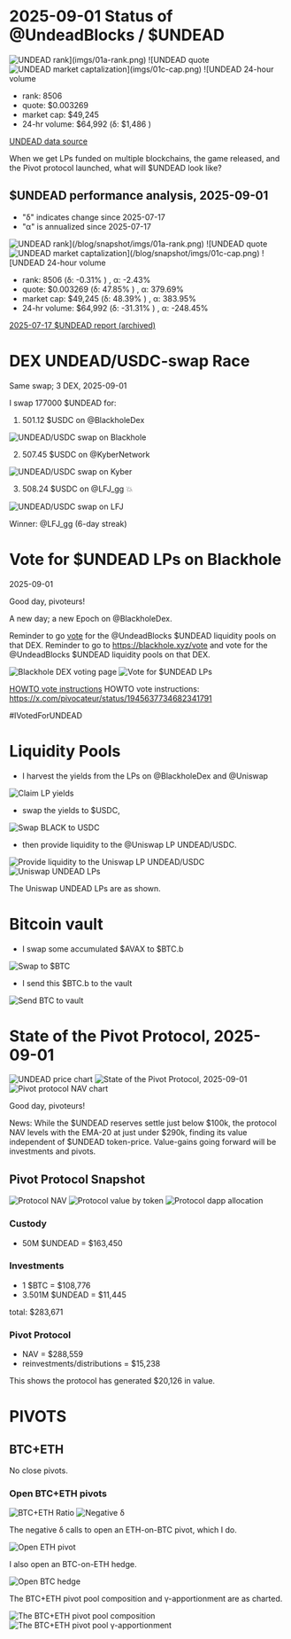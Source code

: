 # 2025-09-01 Status of @UndeadBlocks / $UNDEAD 

![$UNDEAD rank](imgs/01a-rank.png) 
![$UNDEAD quote](imgs/01b-quote.png) 
![$UNDEAD market captalization](imgs/01c-cap.png) 
![$UNDEAD 24-hour volume](imgs/01d-vol.png) 

* rank: 8506 
* quote: $0.003269 
* market cap: $49,245 
* 24-hr volume: $64,992 (δ: $1,486 ) 


[UNDEAD data source](https://www.coingecko.com/en/coins/undead-blocks) 



When we get LPs funded on multiple blockchains, the game released, and the Pivot protocol launched, what will $UNDEAD look like? 

## $UNDEAD performance analysis, 2025-09-01 

* "δ" indicates change since 2025-07-17 
* "α" is annualized since 2025-07-17 

![$UNDEAD rank](/blog/snapshot/imgs/01a-rank.png) 
![$UNDEAD quote](/blog/snapshot/imgs/01b-quote.png) 
![$UNDEAD market captalization](/blog/snapshot/imgs/01c-cap.png) 
![$UNDEAD 24-hour volume](/blog/snapshot/imgs/01d-vol.png) 

* rank: 8506 (δ: -0.31% ) , α: -2.43% 
* quote: $0.003269 (δ: 47.85% ) , α: 379.69% 
* market cap: $49,245 (δ: 48.39% ) , α: 383.95% 
* 24-hr volume: $64,992 (δ: -31.31% ) , α: -248.45% 

[2025-07-17 $UNDEAD report (archived)](https://github.com/pivoteur/biz/tree/main/blog/snapshot) 

# DEX UNDEAD/USDC-swap Race 

Same swap; 3 DEX, 2025-09-01 

I swap 177000 $UNDEAD for: 

1. 501.12 $USDC on @BlackholeDex 

![UNDEAD/USDC swap on Blackhole](imgs/02a-blackhole.png) 

2. 507.45 $USDC on @KyberNetwork 

![UNDEAD/USDC swap on Kyber](imgs/02b-kyber.png) 

3. 508.24 $USDC on @LFJ_gg 💥 

![UNDEAD/USDC swap on LFJ](imgs/02c-lfj.png) 

Winner: @LFJ_gg (6-day streak) 

# Vote for $UNDEAD LPs on Blackhole 

2025-09-01 

Good day, pivoteurs! 

A new day; a new Epoch on @BlackholeDex. 

Reminder to go [vote](https://blackhole.xyz/vote) for the @UndeadBlocks $UNDEAD liquidity pools on that DEX. Reminder to go to https://blackhole.xyz/vote and vote for the @UndeadBlocks $UNDEAD liquidity pools on that DEX. 

![Blackhole DEX voting page](imgs/03a-vote.png) 
![Vote for $UNDEAD LPs](imgs/03b-voted.png) 

[HOWTO vote instructions](https://x.com/pivocateur/status/1945637734682341791) HOWTO vote instructions: https://x.com/pivocateur/status/1945637734682341791 

#IVotedForUNDEAD 

# Liquidity Pools 

* I harvest the yields from the LPs on @BlackholeDex and @Uniswap 

![Claim LP yields](imgs/04a-claim.png) 

* swap the yields to $USDC, 

![Swap BLACK to USDC](imgs/04b-swap.png) 

* then provide liquidity to the @Uniswap LP UNDEAD/USDC. 

![Provide liquidity to the Uniswap LP UNDEAD/USDC](imgs/04c-provide.png) 
![Uniswap UNDEAD LPs](imgs/04d-lps.png) 

The Uniswap UNDEAD LPs are as shown. 

# Bitcoin vault 

* I swap some accumulated $AVAX to $BTC.b 

![Swap to $BTC](imgs/05a-swap.png) 

* I send this $BTC.b to the vault 

![Send BTC to vault](imgs/05b-xfer.png) 

# State of the Pivot Protocol, 2025-09-01 

![UNDEAD price chart](imgs/06a-undead.png) 
![State of the Pivot Protocol, 2025-09-01](imgs/06b-assets.png) 
![Pivot protocol NAV chart](imgs/06c-nav.png) 


Good day, pivoteurs! 

News: While the $UNDEAD reserves settle just below $100k, the protocol NAV levels with the EMA-20 at just under $290k, finding its value independent of $UNDEAD token-price. Value-gains going forward will be investments and pivots. 

## Pivot Protocol Snapshot 

![Protocol NAV](imgs/07a-nav.png) 
![Protocol value by token](imgs/07b-by-token.png) 
![Protocol dapp allocation](imgs/07c-by-dapp.png) 

### Custody 

* 50M $UNDEAD = $163,450 

### Investments 

* 1 $BTC = $108,776 
* 3.501M $UNDEAD = $11,445 

total: $283,671 


### Pivot Protocol 

* NAV = $288,559 
* reinvestments/distributions = $15,238 

This shows the protocol has generated $20,126 in value. 

# PIVOTS 

## BTC+ETH 




No close pivots. 











### Open BTC+ETH pivots 

![BTC+ETH Ratio](imgs/08a-ratio.png) 
![Negative δ](imgs/08b-delta.png) 

The negative δ calls to open an ETH-on-BTC pivot, which I do. 

![Open ETH pivot](imgs/08c-open-eth-pivot.png) 

I also open an BTC-on-ETH hedge. 

![Open BTC hedge](imgs/08d-open-btc-hedge.png) 





The BTC+ETH pivot pool composition and γ-apportionment are as charted. 

![The BTC+ETH pivot pool composition](imgs/09a-comp.png) 
![The BTC+ETH pivot pool γ-apportionment](imgs/09b-apport.png) 

